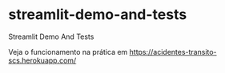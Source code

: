 # streamlit-demo-and-tests
Streamlit Demo And Tests

Veja o funcionamento na prática em https://acidentes-transito-scs.herokuapp.com/
